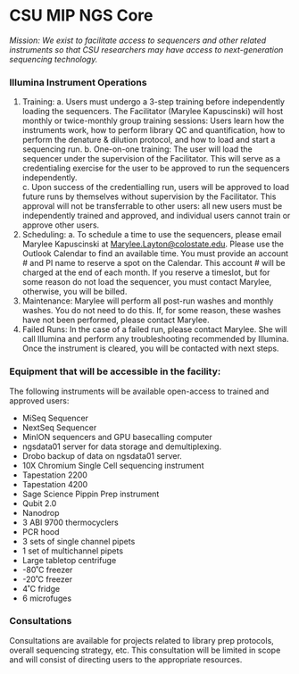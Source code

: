 # CSU MIP NGS Core

_Mission: We exist to facilitate access to sequencers and other related instruments so that CSU researchers may have access to next-generation sequencing technology._

###	Illumina Instrument Operations
1.	Training: 
a.	Users must undergo a 3-step training before independently loading the sequencers. The Facilitator (Marylee Kapuscinski) will host monthly or twice-monthly group training sessions: Users learn how the instruments work, how to perform library QC and quantification, how to perform the denature & dilution protocol, and how to load and start a sequencing run. 
b.	One-on-one training: The user will load the sequencer under the supervision of the Facilitator. This will serve as a credentialing exercise for the user to be approved to run the sequencers independently.  
c.	Upon success of the credentialling run, users will be approved to load future runs by themselves without supervision by the Facilitator. This approval will not be transferrable to other users: all new users must be independently trained and approved, and individual users cannot train or approve other users.  
2.	Scheduling:
a.	To schedule a time to use the sequencers, please email Marylee Kapuscinski at Marylee.Layton@colostate.edu. Please use the Outlook Calendar to find an available time. You must provide an account # and PI name to reserve a spot on the Calendar. This account # will be charged at the end of each month. If you reserve a timeslot, but for some reason do not load the sequencer, you must contact Marylee, otherwise, you will be billed. 
3.	Maintenance: Marylee will perform all post-run washes and monthly washes. You do not need to do this. If, for some reason, these washes have not been performed, please contact Marylee. 
4.	Failed Runs: In the case of a failed run, please contact Marylee. She will call Illumina and perform any troubleshooting recommended by Illumina. Once the instrument is cleared, you will be contacted with next steps.  

###	Equipment that will be accessible in the facility: 
The following instruments will be available open-access to trained and approved users: 
-	MiSeq Sequencer
-	NextSeq Sequencer
-	MinION sequencers and GPU basecalling computer
-	ngsdata01 server for data storage and demultiplexing.
-	Drobo backup of data on ngsdata01 server.
-	10X Chromium Single Cell sequencing instrument
-	Tapestation 2200
-	Tapestation 4200
-	Sage Science Pippin Prep instrument
-	Qubit 2.0
-	Nanodrop
-	3 ABI 9700 thermocyclers
-	PCR hood
-	3 sets of single channel pipets
-	1 set of multichannel pipets
-	Large tabletop centrifuge
-	-80˚C freezer 
-	-20˚C freezer
-	4˚C fridge
-	6 microfuges

### Consultations
Consultations are available for projects related to library prep protocols, overall sequencing strategy, etc.  This consultation will be limited in scope and will consist of directing users to the appropriate resources.


